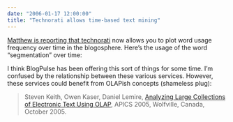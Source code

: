 ```yaml
---
date: "2006-01-17 12:00:00"
title: "Technorati allows time-based text mining"
---
```




[Matthew is reporting that technorati](http://datamining.typepad.com/data_mining/2006/01/technorati_gets.html) now allows you to plot word usage frequency over time in the blogosphere. Here&rsquo;s the usage of the word &ldquo;segmentation&rdquo; over time:

I think BlogPulse has been offering this sort of things for some time. I&rsquo;m confused by the relationship between these various services. However, these services could benefit from OLAPish concepts (shameless plug):

>Steven Keith, Owen Kaser, Daniel Lemire, [Analyzing Large Collections of Electronic Text Using OLAP](http://www.daniel-lemire.com/fr/abstracts/APICS2005.html), APICS 2005, Wolfville, Canada, October 2005.


